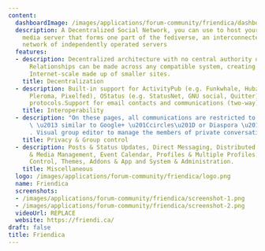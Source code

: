 ```yaml
---
content:
  dashboardImage: /images/applications/forum-community/friendica/dashboard.png
  description: A Decentralized Social Network, you can use to host your own social
    media server that forms one part of the fediverse, an interconnected and decentralized
    network of independently operated servers
  features:
  - description: Decentralized architecture with no central authority or ownership.
      Relationships can be made across any compatible system, creating a network of
      Internet-scale made up of smaller sites.
    title: Decentralization
  - description: Built-in support for ActivityPub (e.g. Funkwhale, Hubzilla, Mastodon,
      Pleroma, Pixelfed), OStatus (e.g. StatusNet, GNU social, Quitter), and diaspora*
      protocols.Support for email contacts and communications (two-way) via IMAP4rev1/ESMTP.
    title: Interoperability
  - description: "On these pages, all communications are restricted to group members\
      \ \u2013 similar to Google+ \u201Ccircles\u201D or Diaspora \u201Caspects\u201D\
      . Visual group editor to manage the members of private conversation groups"
    title: Privacy & Group control
  - description: Posts & Status Updates, Direct Messaging, Distributed Forums, Photo
      & Media Management, Event Calendar, Profiles & Multiple Profiles, Relationship
      Control, Themes, Addons & App and System & Administration.
    title: Miscellaneous
  logo: /images/applications/forum-community/friendica/logo.png
  name: Friendica
  screenshots:
  - /images/applications/forum-community/friendica/screenshot-1.png
  - /images/applications/forum-community/friendica/screenshot-2.png
  videoUrl: REPLACE
  website: https://friendi.ca/
draft: false
title: Friendica
---
```


